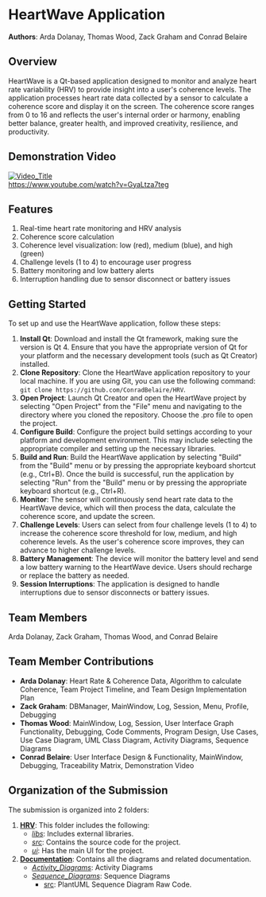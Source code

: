 # HeartWave Application

**Authors**: Arda Dolanay, Thomas Wood, Zack Graham and Conrad Belaire

## Overview

HeartWave is a Qt-based application designed to monitor and analyze heart rate variability (HRV) to provide insight into a user's coherence levels. The application processes heart rate data collected by a sensor to calculate a coherence score and display it on the screen. The coherence score ranges from 0 to 16 and reflects the user's internal order or harmony, enabling better balance, greater health, and improved creativity, resilience, and productivity.

## Demonstration Video
[![Video_Title](https://img.youtube.com/vi/GyaLtza7teg/hqdefault.jpg)](https://www.youtube.com/watch?v=GyaLtza7teg "COMP3004 Demo Video")\
https://www.youtube.com/watch?v=GyaLtza7teg

## Features

1. Real-time heart rate monitoring and HRV analysis
2. Coherence score calculation
3. Coherence level visualization: low (red), medium (blue), and high (green)
4. Challenge levels (1 to 4) to encourage user progress
5. Battery monitoring and low battery alerts
6. Interruption handling due to sensor disconnect or battery issues

## Getting Started

To set up and use the HeartWave application, follow these steps:

1. **Install Qt**: Download and install the Qt framework, making sure the version is Qt 4. Ensure that you have the appropriate version of Qt for your platform and the necessary development tools (such as Qt Creator) installed.
2. **Clone Repository**: Clone the HeartWave application repository to your local machine. If you are using Git, you can use the following command: `git clone https://github.com/ConradBelaire/HRV`.
3. **Open Project**: Launch Qt Creator and open the HeartWave project by selecting "Open Project" from the "File" menu and navigating to the directory where you cloned the repository. Choose the .pro file to open the project.
4. **Configure Build**: Configure the project build settings according to your platform and development environment. This may include selecting the appropriate compiler and setting up the necessary libraries.
5. **Build and Run**: Build the HeartWave application by selecting "Build" from the "Build" menu or by pressing the appropriate keyboard shortcut (e.g., Ctrl+B). Once the build is successful, run the application by selecting "Run" from the "Build" menu or by pressing the appropriate keyboard shortcut (e.g., Ctrl+R).
6. **Monitor**: The sensor will continuously send heart rate data to the HeartWave device, which will then process the data, calculate the coherence score, and update the screen.
7. **Challenge Levels**: Users can select from four challenge levels (1 to 4) to increase the coherence score threshold for low, medium, and high coherence levels. As the user's coherence score improves, they can advance to higher challenge levels.
8. **Battery Management**: The device will monitor the battery level and send a low battery warning to the HeartWave device. Users should recharge or replace the battery as needed.
9. **Session Interruptions**: The application is designed to handle interruptions due to sensor disconnects or battery issues.

## Team Members

Arda Dolanay, Zack Graham, Thomas Wood, and Conrad Belaire

## Team Member Contributions

- **Arda Dolanay**: Heart Rate & Coherence Data, Algorithm to calculate Coherence, Team Project Timeline, and Team Design Implementation Plan
- **Zack Graham**: DBManager, MainWindow, Log, Session, Menu, Profile, Debugging
- **Thomas Wood**: MainWindow, Log, Session, User Interface Graph Functionality, Debugging, Code Comments, Program Design, Use Cases, Use Case Diagram, UML Class Diagram, Activity Diagrams, Sequence Diagrams
- **Conrad Belaire**: User Interface Design & Functionality, MainWindow, Debugging, Traceability Matrix, Demonstration Video

## Organization of the Submission

The submission is organized into 2 folders:

1. **[HRV](HRV/)**: This folder includes the following:
   - *[libs](HRV/libs/)*: Includes external libraries.
   - *[src](HRV/src/)*: Contains the source code for the project.
   - *[ui](HRV/ui/)*: Has the main UI for the project.
2. **[Documentation](Design-Documentation/)**: Contains all the diagrams and related documentation.
   - *[Activity_Diagrams](Design-Documentation/Activity_Diagrams/)*: Activity Diagrams
   - *[Sequence_Diagrams](Design-Documentation/Sequence_Diagrams/)*: Sequence Diagrams
      - [src](Design-Documentation/Sequence_Diagrams/src): PlantUML Sequence Diagram Raw Code.
